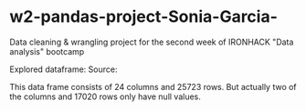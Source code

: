 # w2-pandas-project-Sonia-Garcia-
Data cleaning & wrangling project for the second week of IRONHACK "Data analysis" bootcamp

Explored dataframe: 
Source:

This data frame consists of 24 columns and 25723 rows. But actually two of the columns and 17020 rows only have null values. 


